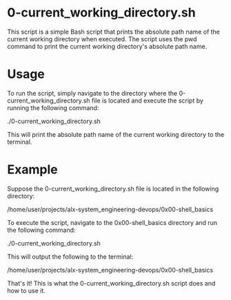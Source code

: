 # 0-current_working_directory.sh
This script is a simple Bash script that prints the absolute path name of the current working directory when executed. The script uses the pwd command to print the current working directory's absolute path name.

# Usage
To run the script, simply navigate to the directory where the 0-current_working_directory.sh file is located and execute the script by running the following command:

./0-current_working_directory.sh

This will print the absolute path name of the current working directory to the terminal.

# Example

Suppose the 0-current_working_directory.sh file is located in the following directory:


/home/user/projects/alx-system_engineering-devops/0x00-shell_basics

To execute the script, navigate to the 0x00-shell_basics directory and run the following command:


./0-current_working_directory.sh

This will output the following to the terminal:


/home/user/projects/alx-system_engineering-devops/0x00-shell_basics


That's it! This is what the 0-current_working_directory.sh script does and how to use it.
